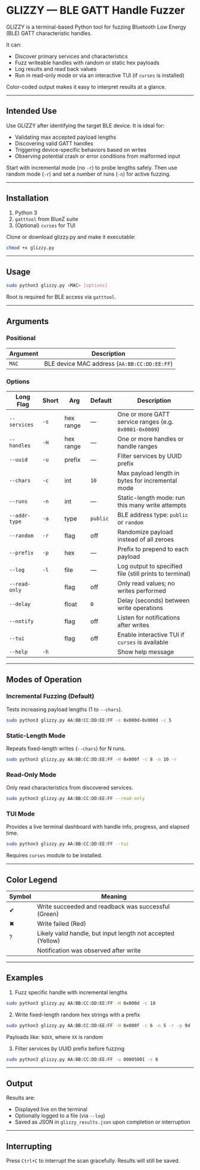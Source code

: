 
# GLIZZY — BLE GATT Handle Fuzzer

GLIZZY is a terminal-based Python tool for fuzzing Bluetooth Low Energy (BLE) GATT characteristic handles.

It can:
- Discover primary services and characteristics
- Fuzz writeable handles with random or static hex payloads
- Log results and read back values
- Run in read-only mode or via an interactive TUI (if `curses` is installed)

Color-coded output makes it easy to interpret results at a glance.

---

## Intended Use

Use GLIZZY after identifying the target BLE device. It is ideal for:
- Validating max accepted payload lengths
- Discovering valid GATT handles
- Triggering device-specific behaviors based on writes
- Observing potential crash or error conditions from malformed input

Start with incremental mode (no `-r`) to probe lengths safely. Then use random mode (`-r`) and set a number of runs (`-n`) for active fuzzing.

---

## Installation

1. Python 3
2. `gatttool` from BlueZ suite
3. (Optional) `curses` for TUI

Clone or download glizzy.py and make it executable:

```bash
chmod +x glizzy.py
```

---

## Usage

```bash
sudo python3 glizzy.py <MAC> [options]
```

Root is required for BLE access via `gatttool`.

---

## Arguments

### Positional

| Argument | Description                            |
|----------|----------------------------------------|
| `MAC`    | BLE device MAC address (`AA:BB:CC:DD:EE:FF`) |

### Options

| Long Flag           | Short | Arg       | Default   | Description |
|---------------------|-------|-----------|-----------|-------------|
| `--services`        | `-s`  | hex range | —         | One or more GATT service ranges (e.g. `0x0001-0x0009`) |
| `--handles`         | `-H`  | hex range | —         | One or more handles or handle ranges |
| `--uuid`            | `-u`  | prefix    | —         | Filter services by UUID prefix |
| `--chars`           | `-c`  | int       | `10`      | Max payload length in bytes for incremental mode |
| `--runs`            | `-n`  | int       | —         | Static-length mode: run this many write attempts |
| `--addr-type`       | `-a`  | type      | `public`  | BLE address type: `public` or `random` |
| `--random`          | `-r`  | flag      | off       | Randomize payload instead of all zeroes |
| `--prefix`          | `-p`  | hex       | —         | Prefix to prepend to each payload |
| `--log`             | `-l`  | file      | —         | Log output to specified file (still prints to terminal) |
| `--read-only`       |       | flag      | off       | Only read values; no writes performed |
| `--delay`           |       | float     | `0`       | Delay (seconds) between write operations |
| `--notify`          |       | flag      | off       | Listen for notifications after writes |
| `--tui`             |       | flag      | off       | Enable interactive TUI if `curses` is available |
| `--help`            | `-h`  |           |           | Show help message |

---

## Modes of Operation

### Incremental Fuzzing (Default)

Tests increasing payload lengths (1 to `--chars`).

```bash
sudo python3 glizzy.py AA:BB:CC:DD:EE:FF -s 0x000d-0x000d -c 5
```

### Static-Length Mode

Repeats fixed-length writes (`--chars`) for N runs.

```bash
sudo python3 glizzy.py AA:BB:CC:DD:EE:FF -H 0x000f -c 8 -n 10 -r
```

### Read-Only Mode

Only read characteristics from discovered services.

```bash
sudo python3 glizzy.py AA:BB:CC:DD:EE:FF --read-only
```

### TUI Mode

Provides a live terminal dashboard with handle info, progress, and elapsed time.

```bash
sudo python3 glizzy.py AA:BB:CC:DD:EE:FF --tui
```

Requires `curses` module to be installed.

---

## Color Legend

| Symbol | Meaning                                                      |
|--------|--------------------------------------------------------------|
| ✔      | Write succeeded and readback was successful (Green)         |
| ✖      | Write failed (Red)                                          |
| ?      | Likely valid handle, but input length not accepted (Yellow) |
|        | Notification was observed after write                        |

---

## Examples

1. Fuzz specific handle with incremental lengths

```bash
sudo python3 glizzy.py AA:BB:CC:DD:EE:FF -H 0x000d -c 10
```

2. Write fixed-length random hex strings with a prefix

```bash
sudo python3 glizzy.py AA:BB:CC:DD:EE:FF -H 0x000f -c 6 -n 5 -r -p 9d
```

Payloads like: `9dXX`, where `XX` is random

3. Filter services by UUID prefix before fuzzing

```bash
sudo python3 glizzy.py AA:BB:CC:DD:EE:FF -u 00005001 -c 6
```

---

## Output

Results are:
- Displayed live on the terminal
- Optionally logged to a file (via `--log`)
- Saved as JSON in `glizzy_results.json` upon completion or interruption

---

## Interrupting

Press `Ctrl+C` to interrupt the scan gracefully. Results will still be saved.

